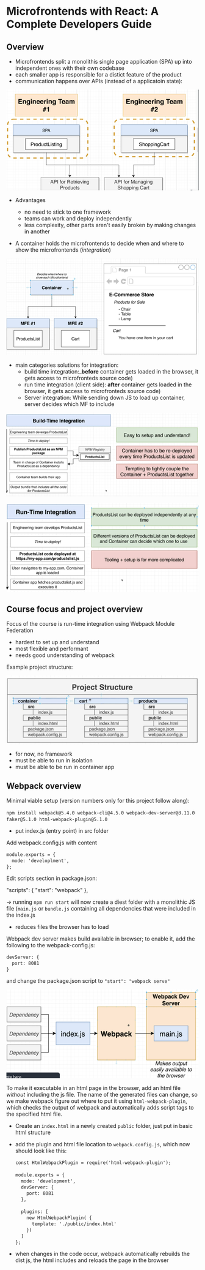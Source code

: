 # Microfrontends with React: A Complete Developers Guide

## Overview

- Microfrontends split a monolithis single page application (SPA) up into independent ones with their own codebase
- each smaller app is responsible for a distict feature of the product
- communication happens over APIs (instead of a applicatoin state):

![communication of microfrontends](images/communication.png)

- Advantages
  - no need to stick to one framework
  - teams can work and deploy independently
  - less complexity, other parts aren't easily broken by making changes in another

- A container holds the microfrontends to decide when and where to show the microfrontends (*integration*)

![container](images/container.png)

- main categories solutions for integration:
  - build time integration:_**before** container gets loaded in the browser, it gets access to microfronteds source code)
  - run time integration (client side): **after** container gets loaded in the browser, it gets access to microfronteds source code)
  - Server integration: While sending down JS to load up container, server decides which MF to include


![build time integration](images/buildtimeintegration.png)

![build time integration](images/runtimeintegration.png)

## Course focus and project overview

Focus of the course is run-time integration using Webpack Module Federation

- hardest to set up and understand
- most flexible and performant
- needs good understanding of webpack

Example project structure:

![build time integration](images/projectoverview.png)

- for now, no framework
- must be able to run in isolation
- must be able to be run in container app


## Webpack overview

Minimal viable setup (version numbers only for this project follow along):

`npm install webpack@5.4.0 webpack-cli@4.5.0 webpack-dev-server@3.11.0 faker@5.1.0 html-webpack-plugin@5.1.0`

- put index.js (entry point) in src folder

Add webpack.config.js with content

    module.exports = {
      mode: 'developlment',
    };

Edit scripts section in package.json:

  "scripts": {
    "start": "webpack"
  },

-> running `npm run start`  will now create a diest folder with a monolithic JS file (`main.js` or  `bundle.js` containing all dependencies that were included in the index.js

- reduces files the browser has to load

Webpack dev server makes build available in browser; to enable it, add the following to the webpack-config.js:

    devServer: {
      port: 8081
    }

and change the package.json script to `"start": "webpack serve"`


![build time integration](images/webpack.png)

To make it executable in an html page in the browser, add an html file *without* including the js file. The name of the generated files can change, so we make webpack figure out where to put it using `html-webpack-plugin`, which checks the output of webpack and automatically adds script tags to the specified html file.

- Create an `index.html` in a newly created `public` folder, just put in basic html structure
- add the plugin and html file location to `webpack.config.js`, which now should look like this:

    
      const HtmlWebpackPlugin = require('html-webpack-plugin');

      module.exports = {
        mode: 'development',
        devServer: {
          port: 8081
        },

        plugins: [
          new HtmlWebpackPlugin( {
            template: './public/index.html'
          })
        ]
      };

- when changes in the code occur, webpack automatically rebuilds the dist js, the html includes and reloads the page in the browser

